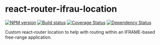# react-router-ifrau-location

[![NPM version][npm-image]][npm-url]
[![Build status][ci-image]][ci-url]
[![Coverage Status][coverage-image]][coverage-url]
[![Dependency Status][dependencies-image]][dependencies-url]

Custom react-router location to help with routing within an IFRAME-based free-range application.

[npm-url]: https://www.npmjs.org/package/react-router-ifrau-location
[npm-image]: https://img.shields.io/npm/v/react-router-ifrau-location.svg
[ci-url]: https://travis-ci.org/Brightspace/react-router-ifrau-location
[ci-image]: https://img.shields.io/travis/Brightspace/react-router-ifrau-location.svg
[coverage-url]: https://coveralls.io/r/Brightspace/react-router-ifrau-location?branch=master
[coverage-image]: https://img.shields.io/coveralls/Brightspace/react-router-ifrau-location.svg
[dependencies-url]: https://david-dm.org/Brightspace/react-router-ifrau-location
[dependencies-image]: https://img.shields.io/david/Brightspace/react-router-ifrau-location.svg
